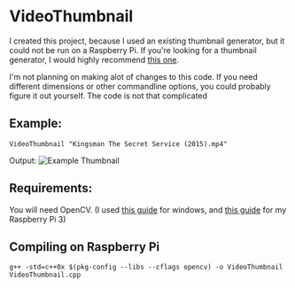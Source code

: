 # VideoThumbnail

I created this project, because I used an existing thumbnail generator, but it could not be run on a Raspberry Pi.
If you're looking for a thumbnail generator, I would highly recommend [this one](http://moviethumbnail.sourceforge.net/).

I'm not planning on making alot of changes to this code. If you need different dimensions or other commandline options, you could probably figure it out yourself. The code is not that complicated

Example:
--------

```
VideoThumbnail "Kingsman The Secret Service (2015).mp4"
```
Output:
![Example Thumbnail](http://i.imgur.com/6Aj4Cdf.jpg)





Requirements:
-------------
You will need OpenCV. (I used [this guide](https://www.youtube.com/watch?v=l4372qtZ4dc) for windows, and [this guide](http://www.pyimagesearch.com/2016/04/18/install-guide-raspberry-pi-3-raspbian-jessie-opencv-3/) for my Raspberry Pi 3)

Compiling on Raspberry Pi
-------------------------
```
g++ -std=c++0x $(pkg-config --libs --cflags opencv) -o VideoThumbnail VideoThumbnail.cpp
```

